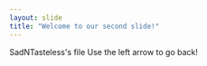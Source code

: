 ```yaml
---
layout: slide
title: "Welcome to our second slide!"
---
```

SadNTasteless's file
Use the left arrow to go back!
